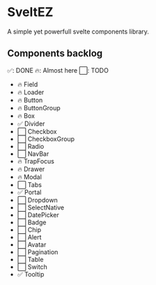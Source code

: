 # SveltEZ

A simple yet powerfull svelte components library.

## Components backlog

✅: DONE
🔥: Almost here
⬜️: TODO


- 🔥 Field
- 🔥 Loader
- 🔥 Button
- 🔥 ButtonGroup
- 🔥 Box
- ✅ Divider
- ⬜️ Checkbox
- ⬜️ CheckboxGroup
- ⬜️ Radio
- ⬜️ NavBar
- 🔥 TrapFocus
- 🔥 Drawer
- 🔥 Modal
- ⬜️ Tabs
- ✅ Portal
- ⬜️ Dropdown
- ⬜️ SelectNative
- ⬜️ DatePicker
- ⬜️ Badge
- ⬜️ Chip
- ⬜️ Alert
- ⬜️ Avatar
- ⬜️ Pagination
- ⬜️ Table
- ⬜️ Switch
- ✅ Tooltip
